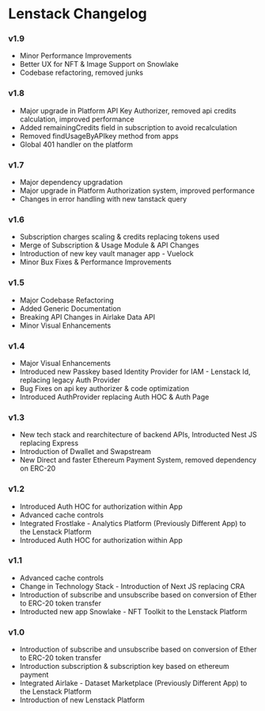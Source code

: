 # Lenstack Changelog

### v1.9
* Minor Performance Improvements
* Better UX for NFT & Image Support on Snowlake
* Codebase refactoring, removed junks

### v1.8
* Major upgrade in Platform API Key Authorizer, removed api credits calculation, improved performance
* Added remainingCredits field in subscription to avoid recalculation
* Removed findUsageByAPIkey method from apps
* Global 401 handler on the platform

### v1.7
* Major dependency upgradation
* Major upgrade in Platform Authorization system, improved performance
* Changes in error handling with new tanstack query

### v1.6
* Subscription charges scaling & credits replacing tokens used
* Merge of Subscription & Usage Module & API Changes
* Introduction of new key vault manager app - Vuelock
* Minor Bux Fixes & Performance Improvements

### v1.5
* Major Codebase Refactoring
* Added Generic Documentation
* Breaking API Changes in Airlake Data API
* Minor Visual Enhancements

### v1.4
* Major Visual Enhancements
* Introduced new Passkey based Identity Provider for IAM - Lenstack Id, replacing legacy Auth Provider
* Bug Fixes on api key authorizer & code optimization
* Introduced AuthProvider replacing Auth HOC & Auth Page

### v1.3
* New tech stack and rearchitecture of backend APIs, Introducted Nest JS replacing Express
* Introduction of Dwallet and Swapstream
* New Direct and faster Ethereum Payment System, removed dependency on ERC-20

### v1.2
* Introduced Auth HOC for authorization within App
* Advanced cache controls
* Integrated Frostlake - Analytics Platform (Previously Different App) to the Lenstack Platform
* Introduced Auth HOC for authorization within App

### v1.1
* Advanced cache controls
* Change in Technology Stack - Introduction of Next JS replacing CRA
* Introduction of subscribe and unsubscribe based on conversion of Ether to ERC-20 token transfer
* Introducted new app Snowlake - NFT Toolkit to the Lenstack Platform

### v1.0
* Introduction of subscribe and unsubscribe based on conversion of Ether to ERC-20 token transfer
* Introduction subscription & subscription key based on ethereum payment
* Integrated Airlake - Dataset Marketplace (Previously Different App) to the Lenstack Platform
* Introduction of new Lenstack Platform
